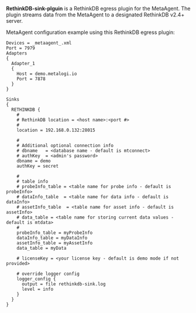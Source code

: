 **RethinkDB-sink-plguin** is a RethinkDB egress plugin for the MetaAgent.  The plugin streams data from the MetaAgent to a designated RethinkDB v2.4+ server.

MetaAgent configuration example using this RethinkDB egress plugin:
```
Devices = _metaagent_.xml
Port = 7979
Adapters
{
  Adapter_1
  {
    Host = demo.metalogi.io
    Port = 7878
  }
}

Sinks
{
  RETHINKDB {
    #
    # RethinkDB location = <host name>:<port #>
    #
    location = 192.168.0.132:28015

    #
    # Additional optional connection info
    # dbname   = <database name - default is mtconnect>
    # authKey  = <admin's password>
    dbname = demo
    authKey = secret

    #
    # table info
    # probeInfo_table = <table name for probe info - default is probeInfo> 
    # dataInfo_table  = <table name for data info - default is dataInfo>
    # assetInfo_table  = <table name for asset info - default is assetInfo>
    # data_table = <table name for storing current data values - default is mtdata>
    #
    probeInfo_table = myProbeInfo
    dataInfo_table = myDataInfo
    assetInfo_table = myAssetInfo
    data_table = myData

    # licenseKey = <your license key - default is demo mode if not provided>

    # override logger config 
    logger_config {
      output = file rethinkdb-sink.log
      level = info
    }
  }
}
```
